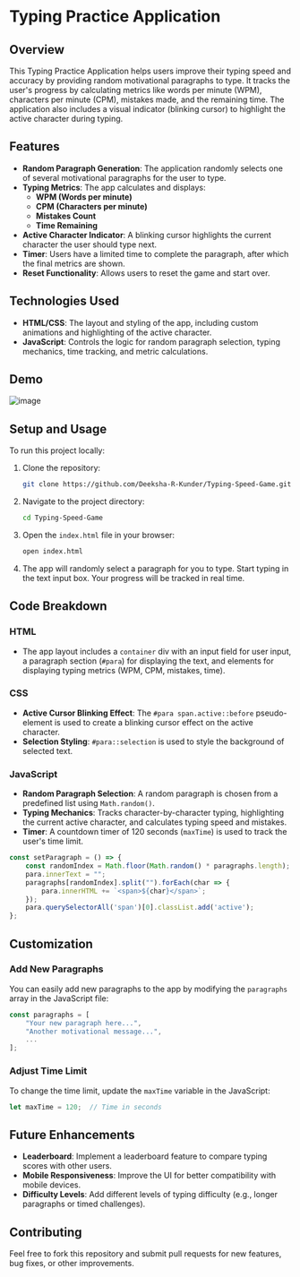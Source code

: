# Typing Practice Application

## Overview

This Typing Practice Application helps users improve their typing speed and accuracy by providing random motivational paragraphs to type. It tracks the user's progress by calculating metrics like words per minute (WPM), characters per minute (CPM), mistakes made, and the remaining time. The application also includes a visual indicator (blinking cursor) to highlight the active character during typing.

## Features

- **Random Paragraph Generation**: The application randomly selects one of several motivational paragraphs for the user to type.
- **Typing Metrics**: The app calculates and displays:
  - **WPM (Words per minute)**
  - **CPM (Characters per minute)**
  - **Mistakes Count**
  - **Time Remaining**
- **Active Character Indicator**: A blinking cursor highlights the current character the user should type next.
- **Timer**: Users have a limited time to complete the paragraph, after which the final metrics are shown.
- **Reset Functionality**: Allows users to reset the game and start over.

## Technologies Used

- **HTML/CSS**: The layout and styling of the app, including custom animations and highlighting of the active character.
- **JavaScript**: Controls the logic for random paragraph selection, typing mechanics, time tracking, and metric calculations.

## Demo

![image](https://github.com/user-attachments/assets/8fb4527a-c136-474b-bd94-68ba01d8022b)

## Setup and Usage

To run this project locally:

1. Clone the repository:
    ```bash
    git clone https://github.com/Deeksha-R-Kunder/Typing-Speed-Game.git
    ```

2. Navigate to the project directory:
    ```bash
    cd Typing-Speed-Game
    ```

3. Open the `index.html` file in your browser:
    ```bash
    open index.html
    ```

4. The app will randomly select a paragraph for you to type. Start typing in the text input box. Your progress will be tracked in real time.

## Code Breakdown

### HTML

- The app layout includes a `container` div with an input field for user input, a paragraph section (`#para`) for displaying the text, and elements for displaying typing metrics (WPM, CPM, mistakes, time).
  
### CSS

- **Active Cursor Blinking Effect**: The `#para span.active::before` pseudo-element is used to create a blinking cursor effect on the active character.
- **Selection Styling**: `#para::selection` is used to style the background of selected text.
  
### JavaScript

- **Random Paragraph Selection**: A random paragraph is chosen from a predefined list using `Math.random()`.
- **Typing Mechanics**: Tracks character-by-character typing, highlighting the current active character, and calculates typing speed and mistakes.
- **Timer**: A countdown timer of 120 seconds (`maxTime`) is used to track the user's time limit.
  
```javascript
const setParagraph = () => {
    const randomIndex = Math.floor(Math.random() * paragraphs.length);
    para.innerText = "";
    paragraphs[randomIndex].split("").forEach(char => {
        para.innerHTML += `<span>${char}</span>`;
    });
    para.querySelectorAll('span')[0].classList.add('active');
};
```

## Customization

### Add New Paragraphs
You can easily add new paragraphs to the app by modifying the `paragraphs` array in the JavaScript file:

```javascript
const paragraphs = [
    "Your new paragraph here...",
    "Another motivational message...",
    ...
];
```

### Adjust Time Limit
To change the time limit, update the `maxTime` variable in the JavaScript:

```javascript
let maxTime = 120;  // Time in seconds
```

## Future Enhancements

- **Leaderboard**: Implement a leaderboard feature to compare typing scores with other users.
- **Mobile Responsiveness**: Improve the UI for better compatibility with mobile devices.
- **Difficulty Levels**: Add different levels of typing difficulty (e.g., longer paragraphs or timed challenges).

## Contributing

Feel free to fork this repository and submit pull requests for new features, bug fixes, or other improvements.
